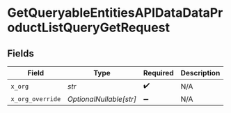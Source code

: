 # GetQueryableEntitiesAPIDataDataProductListQueryGetRequest


## Fields

| Field                   | Type                    | Required                | Description             |
| ----------------------- | ----------------------- | ----------------------- | ----------------------- |
| `x_org`                 | *str*                   | :heavy_check_mark:      | N/A                     |
| `x_org_override`        | *OptionalNullable[str]* | :heavy_minus_sign:      | N/A                     |